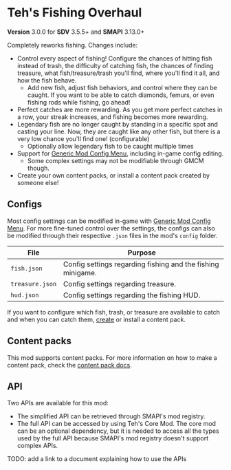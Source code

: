 # Teh's Fishing Overhaul

**Version** 3.0.0 for **SDV** 3.5.5+ and **SMAPI** 3.13.0+

Completely reworks fishing. Changes include:

- Control every aspect of fishing! Configure the chances of hitting fish instead of trash, the difficulty of catching fish, the chances of finding treasure, what fish/treasure/trash you'll find, where you'll find it all, and how the fish behave.
  - Add new fish, adjust fish behaviors, and control where they can be caught. If you want to be able to catch diamonds, femurs, or even fishing rods while fishing, go ahead!
- Perfect catches are more rewarding. As you get more perfect catches in a row, your streak increases, and fishing becomes more rewarding.
- Legendary fish are no longer caught by standing in a specific spot and casting your line. Now, they are caught like any other fish, but there is a very low chance you'll find one! (configurable)
  - Optionally allow legendary fish to be caught multiple times
- Support for [Generic Mod Config Menu][gmcm], including in-game config editing.
  - Some complex settings may not be modifiable through GMCM though.
- Create your own content packs, or install a content pack created by someone else!

## Configs

Most config settings can be modified in-game with [Generic Mod Config Menu][gmcm]. For more fine-tuned control over the settings, the configs can also be modified through their respective `.json` files in the mod's `config` folder.

| File            | Purpose                                                     |
| --------------- | ----------------------------------------------------------- |
| `fish.json`     | Config settings regarding fishing and the fishing minigame. |
| `treasure.json` | Config settings regarding treasure.                         |
| `hud.json`      | Config settings regarding the fishing HUD.                  |

If you want to configure which fish, trash, or treasure are available to catch and when you can catch them, [create][create a content pack] or install a content pack.

## Content packs

This mod supports content packs. For more information on how to make a content pack, check the [content pack docs].

## API

Two APIs are available for this mod:

- The simplified API can be retrieved through SMAPI's mod registry.
- The full API can be accessed by using Teh's Core Mod. The core mod can be an optional dependency, but it is needed to access all the types used by the full API because SMAPI's mod registry doesn't support complex APIs.

TODO: add a link to a document explaining how to use the APIs

[gmcm]: https://www.nexusmods.com/stardewvalley/mods/5098
[create a content pack]: https://stardewvalleywiki.com/Modding:Content_packs#Create_a_content_pack
[content pack docs]: https://github.com/TehPers/StardewValleyMods/blob/full-rewrite/docs/TehPers.FishingOverhaul/Content%20Packs.md
